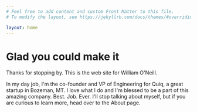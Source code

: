 ```yaml
---
# Feel free to add content and custom Front Matter to this file.
# To modify the layout, see https://jekyllrb.com/docs/themes/#overriding-theme-defaults

layout: home
---
```


# Glad you could make it
Thanks for stopping by. This is the web site for
William O'Neill. 

In my day job, I'm the co-founder and VP of Engineering for Quiq, a great startup in Bozeman, MT.
I love what I do and I'm blessed to be a part of this amazing company. Best. Job. Ever. I'll stop talking about
myself, but if you are curious to learn more, head over to the About page.


